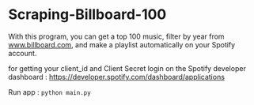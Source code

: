 # Scraping-Billboard-100

With this program, you can get a top 100 music, filter by year from www.billboard.com, and make a playlist automatically on your Spotify account.

for getting your client_id and Client Secret login on the Spotify developer dashboard :
https://developer.spotify.com/dashboard/applications


Run app : ``python main.py``
